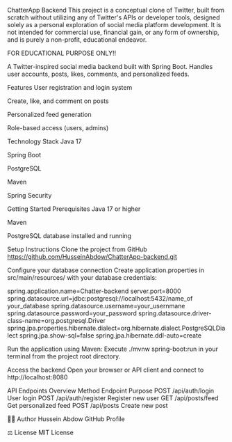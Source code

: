 
ChatterApp Backend 
This project is a conceptual clone of Twitter, built from scratch without utilizing any of Twitter's APIs or developer tools, designed solely as a personal exploration of social media platform development. It is not intended for commercial use, financial gain, or any form of ownership, and is purely a non-profit, educational endeavor.

FOR EDUCATIONAL PURPOSE ONLY!!

A Twitter-inspired social media backend built with Spring Boot. Handles user accounts, posts, likes, comments, and personalized feeds.

 Features
User registration and login system

Create, like, and comment on posts

Personalized feed generation

Role-based access (users, admins)

 Technology Stack
Java 17

Spring Boot

PostgreSQL

Maven

Spring Security

 Getting Started
Prerequisites
Java 17 or higher

Maven

PostgreSQL database installed and running

Setup Instructions
Clone the project from GitHub
https://github.com/HusseinAbdow/ChatterApp-backend.git

Configure your database connection
Create application.properties in src/main/resources/ with your database credentials:

spring.application.name=Chatter-backend
server.port=8000
spring.datasource.url=jdbc:postgresql://localhost:5432/name_of your_database
spring.datasource.username=your_usernmane
spring.datasource.password=your_password
spring.datasource.driver-class-name=org.postgresql.Driver
spring.jpa.properties.hibernate.dialect=org.hibernate.dialect.PostgreSQLDialect
spring.jpa.show-sql=false
spring.jpa.hibernate.ddl-auto=create




Run the application using Maven:
Execute ./mvnw spring-boot:run in your terminal from the project root directory.

Access the backend
Open your browser or API client and connect to http://localhost:8080

API Endpoints Overview
Method	Endpoint	Purpose
POST	/api/auth/login	User login
POST	/api/auth/register	Register new user
GET	/api/posts/feed	Get personalized feed
POST	/api/posts	Create new post

👨‍💻 Author
Hussein Abdow
GitHub Profile

⚖️ License
MIT License
